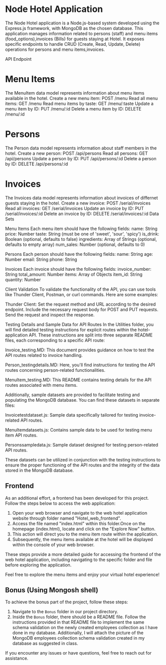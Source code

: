 # Node Hotel Application

The Node Hotel application is a Node.js-based system developed using the Express.js framework, with MongoDB as the chosen database. This application manages information related to persons (staff) and menu items (food_options),invoices (Bills) for guests staying at Hotel. It exposes specific endpoints to handle CRUD (Create, Read, Update, Delete) operations for persons and menu items,invoices.

API Endpoint

# Menu Items

The MenuItem data model represents information about menu items available in the hotel.
Create a new menu item: POST /menu
Read all menu items: GET /menu
Read menu items by taste: GET /menu/:taste
Update a menu item by ID: PUT /menu/:id
Delete a menu item by ID: DELETE /menu/:id

# Persons

The Person data model represents information about staff members in the hotel.
Create a new person: POST /api/persons
Read all persons: GET /api/persons
Update a person by ID: PUT /api/persons/:id
Delete a person by ID: DELETE /api/persons/:id

# Invoices

The Invoices data model represents information about invoices of differnet guests staying in the hotel.
Create a new invoice: POST /serial/invoices
Read all invoices: GET /serial/invoices
Update an invoice by ID: PUT /serial/invoices/:id
Delete an invoice by ID: DELETE /serial/invoices/:id
Data Sets

Menu Items
Each menu item should have the following fields:
name: String
price: Number
taste: String (must be one of 'sweet', 'sour', 'spicy')
is_drink: Boolean (optional, defaults to false)
ingredients: Array of Strings (optional, defaults to empty array)
num_sales: Number (optional, defaults to 0)

Persons
Each person should have the following fields:
name: String
age: Number
email: String
phone: String

Invoices
Each invoice should have the following fields:
invoice_number: String
total_amount: Number
items: Array of Objects
item_id: String
quantity: Number

Client Validation
To validate the functionality of the API, you can use tools like Thunder Client, Postman, or curl commands. Here are some examples:

Thunder Client:
Set the request method and URL according to the desired endpoint.
Include the necessary request body for POST and PUT requests.
Send the request and inspect the response.

Testing Details and Sample Data for API Routes
In the Utilities folder, you will find detailed testing instructions for explicit routes within the hotel-application API. These instructions are split into three separate README files, each corresponding to a specific API route:

Invoice_testing.MD: This document provides guidance on how to test the API routes related to invoice handling.

Person_testingdetails.MD: Here, you'll find instructions for testing the API routes concerning person-related functionalities.

MenuItem_testing.MD: This README contains testing details for the API routes associated with menu items.

Additionally, sample datasets are provided to facilitate testing and populating the MongoDB database. You can find these datasets in separate files:

Invoicetestdataset.js: Sample data specifically tailored for testing invoice-related API routes.

MenuItemdatasets.js: Contains sample data to be used for testing menu item API routes.

Personssampledata.js: Sample dataset designed for testing person-related API routes.

These datasets can be utilized in conjunction with the testing instructions to ensure the proper functioning of the API routes and the integrity of the data stored in the MongoDB database.

## Frontend

As an additional effort, a frontend has been developed for this project. Follow the steps below to access the web application:

1. Open your web browser and navigate to the web hotel application website through folder named "Hotel_web_frontend".
2. Access the file named "index.html" within this folder.Once on the
   homepage (index.html), locate and click on the "Explore Now" button.
3. This action will direct you to the menu item route within the application.
4. Subsequently, the menu items available at the hotel will be displayed within the console of your web browser.

These steps provide a more detailed guide for accessing the frontend of the web hotel application, including navigating to the specific folder and file before exploring the application.

Feel free to explore the menu items and enjoy your virtual hotel experience!

## Bonus (Using Mongosh shell)

To achieve the bonus part of the project, follow these steps:

1. Navigate to the `Bonus` folder in our project directory.
2. Inside the `Bonus` folder, there should be a README file. Follow the instructions provided in that README file to implement the same schema validation on the newly created employees collection as I have done in my database. Additionally, I will attach the picture of the MongoDB employees collection schema validation created in my database as suggested in class.

If you encounter any issues or have questions, feel free to reach out for assistance.
